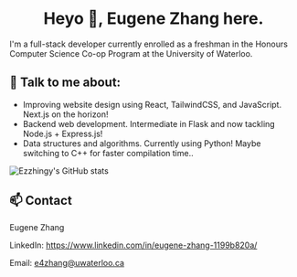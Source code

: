 <h1 align="center">Heyo 👋, Eugene Zhang here.</h1>

I'm a full-stack developer currently enrolled as a freshman in the Honours Computer Science Co-op Program at the University of Waterloo.

## 👀 Talk to me about:
- Improving website design using React, TailwindCSS, and JavaScript. Next.js on the horizon!
- Backend web development. Intermediate in Flask and now tackling Node.js + Express.js!
- Data structures and algorithms. Currently using Python! Maybe switching to C++ for faster compilation time..

![Ezzhingy's GitHub stats](https://github-readme-stats.vercel.app/api?username=ezzhingy&show_icons=true&theme=radical)

## 📫 Contact

Eugene Zhang

LinkedIn: https://www.linkedin.com/in/eugene-zhang-1199b820a/

Email: e4zhang@uwaterloo.ca

<!-- [![Top Langs](https://github-readme-stats.vercel.app/api/top-langs/?username=Ezzhingy&layout=compact)](https://github.com/Ezzhingy/readme-stats)
 -->
 
<!---
Ezzhingy/Ezzhingy is a ✨ special ✨ repository because its `README.md` (this file) appears on your GitHub profile.
You can click the Preview link to take a look at your changes.
--->
